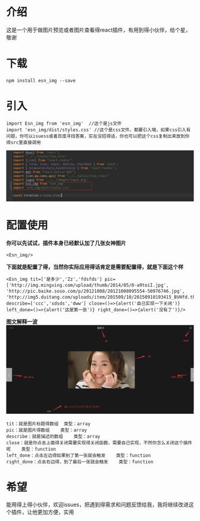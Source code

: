 # 介绍
这是一个用于做图片预览或者图片查看得react插件，有用到得小伙伴，给个星，敬谢

# 下载  

    npm install esn_img --save
    
# 引入  

    import Esn_img from 'esn_img'  //这个是js文件
    import 'esn_img/dist/styles.css' //这个是css文件，都要引入哦，如果css引入有问题，你可以isuess或者百度寻找答案，实在没招得话，你也可以把这个css复制出来放到你得src里直接调用
![一个直接得例子](https://github.com/aiyuekuang/esn_img/blob/master/src/images/lizi.png?raw=true "一个直接得例子")

# 配置使用  
**你可以先试试，插件本身已经默认加了几张女神图片**  

    <Esn_img/>  

**下面就是配置了得，当然你实际应用得话肯定是需要配置得，就是下面这个样**  

    <Esn_img tit=['是多少','Zz','fdsfds'] pic=['http://img.mingxing.com/upload/thumb/2014/05/0-a9toiI.jpg', 'http://pic.baike.soso.com/p/20121008/20121008095554-50976746.jpg', 'http://img5.duitang.com/uploads/item/201509/10/20150910193415_BVHfd.thumb.700_0.jpeg'] describe=['ccc','sdsds','dww'] close=()=>{alert('自己实现一下关闭')} left_done=()=>{alert('这是第一张')} right_done=()=>{alert('没有了')}/>
   
**图文解释一波**
    ![一个图片解释全部](https://github.com/aiyuekuang/esn_img/blob/master/src/images/jieshi.png?raw=true "一个图片解释全部")
    
    tit：就是图片标题得数组  类型：array
    pic：就是图片得数组    类型：array
    describe：就是描述的数组    类型：array
    close：就是你点击上面得关闭需要实现得关闭函数，需要自己实现，不然你怎么关闭这个插件呢    类型：function
    left_done：点击左边得如果到了第一张就会触发    类型：function
    right_done：点击右边得，到了最后一张就会触发    类型：function
    
# 希望
能用得上得小伙伴，欢迎issues，把遇到得需求和问题反馈给我，我将继续改进这个插件，让他更加方便，实用